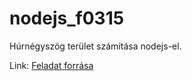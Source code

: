# nodejs_f0315

Húrnégyszög terület számítása nodejs-el.

Link: [Feladat forrása](https://szit.hu/doku.php?id=oktatas:programozas:feladatok:altalanos#feladat_0315)


